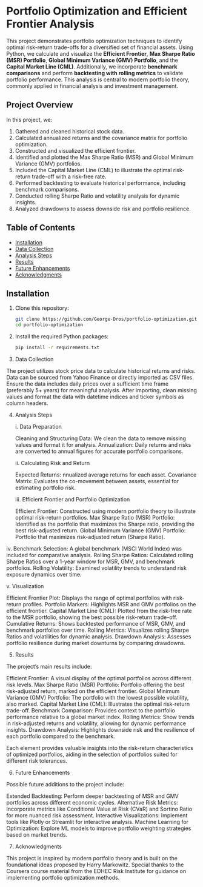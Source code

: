 # Portfolio Optimization and Efficient Frontier Analysis

This project demonstrates portfolio optimization techniques to identify optimal risk-return trade-offs for a diversified set of financial assets. Using Python, we calculate and visualize the **Efficient Frontier**, **Max Sharpe Ratio (MSR) Portfolio**, **Global Minimum Variance (GMV) Portfolio**, and the **Capital Market Line (CML)**. Additionally, we incorporate **benchmark comparisons** and perform **backtesting with rolling metrics** to validate portfolio performance. This analysis is central to modern portfolio theory, commonly applied in financial analysis and investment management.

## Project Overview

In this project, we:
1. Gathered and cleaned historical stock data.
2. Calculated annualized returns and the covariance matrix for portfolio optimization.
3. Constructed and visualized the efficient frontier.
4. Identified and plotted the Max Sharpe Ratio (MSR) and Global Minimum Variance (GMV) portfolios.
5. Included the Capital Market Line (CML) to illustrate the optimal risk-return trade-off with a risk-free rate.
6. Performed backtesting to evaluate historical performance, including benchmark comparisons.
7. Conducted rolling Sharpe Ratio and volatility analysis for dynamic insights.
8. Analyzed drawdowns to assess downside risk and portfolio resilience.

## Table of Contents

- [Installation](#installation)
- [Data Collection](#data-collection)
- [Analysis Steps](#analysis-steps)
- [Results](#results)
- [Future Enhancements](#future-enhancements)
- [Acknowledgments](#acknowledgments)

## Installation

1. Clone this repository:
   ```bash
   git clone https://github.com/George-Dros/portfolio-optimization.git
   cd portfolio-optimization


2. Install the required Python packages:
   ```bash
   pip install -r requirements.txt

3. Data Collection

The project utilizes stock price data to calculate historical returns and risks. Data can be sourced from Yahoo Finance or directly imported as CSV files. Ensure the data includes daily prices over a sufficient time frame (preferably 5+ years) for meaningful analysis. After importing, clean missing values and format the data with datetime indices and ticker symbols as column headers.

4. Analysis Steps
   
   i. Data Preparation

    Cleaning and Structuring Data: We clean the data to remove missing values and format it for analysis.
    Annualization: Daily returns and risks are converted to annual figures for accurate portfolio comparisons.

   ii. Calculating Risk and Return

   Expected Returns: nnualized average returns for each asset.
   Covariance Matrix: Evaluates the co-movement between assets, essential for estimating portfolio risk.

   iii. Efficient Frontier and Portfolio Optimization

   Efficient Frontier: Constructed using modern portfolio theory to illustrate optimal risk-return portfolios.
   Max Sharpe Ratio (MSR) Portfolio: Identified as the portfolio that maximizes the Sharpe ratio, providing the best risk-adjusted return.
   Global Minimum Variance (GMV) Portfolio: Portfolio that maximizes risk-adjusted return (Sharpe Ratio).

iv. Benchmark Selection: A global benchmark (MSCI World Index) was included for comparative analysis.
   Rolling Sharpe Ratios: Calculated rolling Sharpe Ratios over a 1-year window for MSR, GMV, and benchmark portfolios.
   Rolling Volatility: Examined volatility trends to understand risk exposure dynamics over time.

v. Visualization

   Efficient Frontier Plot: Displays the range of optimal portfolios with risk-return profiles.
   Portfolio Markers: Highlights MSR and GMV portfolios on the efficient frontier.
   Capital Market Line (CML): Plotted from the risk-free rate to the MSR portfolio, showing the best possible risk-return trade-off.
   Cumulative Returns: Shows backtested performance of MSR, GMV, and benchmark portfolios over time.
   Rolling Metrics: Visualizes rolling Sharpe Ratios and volatilities for dynamic analysis.
   Drawdown Analysis: Assesses portfolio resilience during market downturns by comparing drawdowns.

5. Results

The project’s main results include:

   Efficient Frontier: A visual display of the optimal portfolios across different risk levels.
   Max Sharpe Ratio (MSR) Portfolio: Portfolio offering the best risk-adjusted return, marked on the efficient            frontier.
   Global Minimum Variance (GMV) Portfolio: The portfolio with the lowest possible volatility, also marked.
   Capital Market Line (CML): Illustrates the optimal risk-return trade-off.
   Benchmark Comparison: Provides context to the portfolio performance relative to a global market index.
   Rolling Metrics: Show trends in risk-adjusted returns and volatility, allowing for dynamic performance insights.
   Drawdown Analysis: Highlights downside risk and the resilience of each portfolio compared to the benchmark.

   Each element provides valuable insights into the risk-return characteristics of optimized portfolios, aiding in       the selection of portfolios suited for different risk tolerances.
   
6. Future Enhancements

Possible future additions to the project include:

Extended Backtesting: Perform deeper backtesting of MSR and GMV portfolios across different economic cycles.
Alternative Risk Metrics: Incorporate metrics like Conditional Value at Risk (CVaR) and Sortino Ratio for more nuanced risk assessment.
Interactive Visualizations: Implement tools like Plotly or Streamlit for interactive analysis.
Machine Learning for Optimization: Explore ML models to improve portfolio weighting strategies based on market trends.


7. Acknowledgments

This project is inspired by modern portfolio theory and is built on the foundational ideas proposed by Harry Markowitz. Special thanks to the Coursera course material from the EDHEC Risk Institute for guidance on implementing portfolio optimization methods.   
